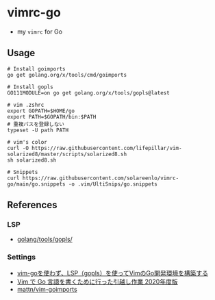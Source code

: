 # vimrc-go
- my `vimrc` for Go

## Usage
```shell
# Install goimports
go get golang.org/x/tools/cmd/goimports

# Install gopls
GO111MODULE=on go get golang.org/x/tools/gopls@latest

# vim .zshrc
export GOPATH=$HOME/go
export PATH=$GOPATH/bin:$PATH
# 重複パスを登録しない
typeset -U path PATH

# vim's color
curl -O https://raw.githubusercontent.com/lifepillar/vim-solarized8/master/scripts/solarized8.sh
sh solarized8.sh

# Snippets
curl https://raw.githubusercontent.com/solareenlo/vimrc-go/main/go.snippets -o .vim/UltiSnips/go.snippets
```

## References
### LSP
- [golang/tools/gopls/](https://github.com/golang/tools/tree/master/gopls)

### Settings
- [vim-goを使わず、LSP（gopls）を使ってVimのGo開発環境を構築する](https://budougumi0617.github.io/2020/07/24/make_vimrc_with_lsp/)
- [Vim で Go 言語を書くために行った引越し作業 2020年度版](https://mattn.kaoriya.net/software/vim/20200106103137.htm)
- [mattn/vim-goimports](https://github.com/mattn/vim-goimports)
